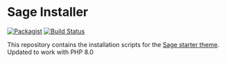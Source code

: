 # Sage Installer
[![Packagist](https://img.shields.io/packagist/vpre/roots/sage-installer.svg?style=flat-square)](https://packagist.org/packages/roots/sage-installer)
[![Build Status](https://img.shields.io/travis/roots/sage-installer.svg?style=flat-square)](https://travis-ci.org/roots/sage-installer)

This repository contains the installation scripts for the [Sage starter theme](https://github.com/roots/sage). Updated to work with PHP 8.0
